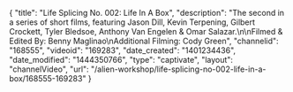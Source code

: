 {
    "title": "Life Splicing No. 002: Life In A Box",
    "description": "The second in a series of short films, featuring Jason Dill, Kevin Terpening, Gilbert Crockett, Tyler Bledsoe, Anthony Van Engelen & Omar Salazar.\n\nFilmed & Edited By: Benny Maglinao\nAdditional Filming: Cody Green",
    "channelid": "168555",
    "videoid": "169283",
    "date_created": "1401234436",
    "date_modified": "1444350766",
    "type": "captivate",
    "layout": "channelVideo",
    "url": "\/alien-workshop\/life-splicing-no-002-life-in-a-box\/168555-169283"
}
